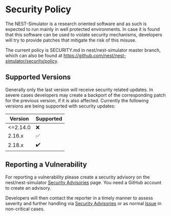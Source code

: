
# Security Policy

The NEST-Simulator is a research oriented software and as such is expected to
run mainly in well protected environments. In case it is found that this
software can be used to violate security mechanisms, developers will try to
provide patches that mitigate the risk of this misuse.

The current policy is SECURITY.md in nest/nest-simulator master branch, which
can also be found at <https://github.com/nest/nest-simulator/security/policy>.

## Supported Versions

Generally only the last version will receive security related updates. In severe
cases developers may create a backport of the corresponding patch for the
previous version, if it is also affected.  Currently the following versions are
being supported with security updates:

| Version  | Supported          |
| -------- | ------------------ |
| <=2.14.0 | :x:                |
| 2.16.x   | :white_check_mark: |
| 2.18.x   | :heavy_check_mark: |

## Reporting a Vulnerability

For reporting a vulnerability please create a security advisory on the
nest/nest-simulator [Security
Advisories](https://github.com/nest/nest-simulator/security/advisories) page.
You need a GitHub account to create an advisory.

Developers will then contact the reporter in a timely manner to assess severity
and further handling via [Security
Advisories](https://github.com/nest/nest-simulator/security/advisories) or as
normal [Issue](https://github.com/nest/nest-simulator/issues) in non-critical
cases.

